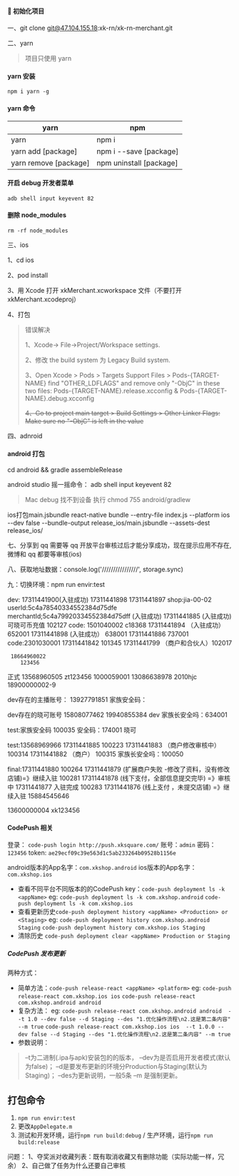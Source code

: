 

####  初始化项目

一、git clone git@47.104.155.18:xk-rn/xk-rn-merchant.git

二、yarn

> 项目只使用 yarn

#### yarn 安装

`npm i yarn -g`

#### yarn 命令

| yarn                  | npm                     |
| --------------------- | ----------------------- |
| yarn                  | npm i                   |
| yarn add [package]    | npm i --save [package]  |
| yarn remove [package] | npm uninstall [package] |

#### 开启 debug 开发者菜单

`adb shell input keyevent 82`

#### 删除 node_modules

`rm -rf node_modules`

三、ios

1、cd ios

2、pod install

3、用 Xcode 打开 xkMerchant.xcworkspace 文件（不要打开 xkMerchant.xcodeproj）

4、打包

> 错误解决
>
> 1、Xcode-> File->Project/Workspace settings.
>
> 2、修改 the build system 为 Legacy Build system.
>
> 3、Open Xcode > Pods > Targets Support Files > Pods-{TARGET-NAME}
> find "OTHER_LDFLAGS" and remove only "-ObjC" in these two files:
> Pods-{TARGET-NAME}.release.xcconfig & Pods-{TARGET-NAME}.debug.xcconfig
>
> ~~4、Go to project main target > Build Settings > Other Linker Flags:
> Make sure no "-ObjC" is left in the value~~

四、adnroid

#### android 打包

cd android && gradle assembleRelease

android studio 摇一摇命令： adb shell input keyevent 82

> Mac debug 找不到设备
> 执行 chmod 755 android/gradlew

ios打包main.jsbundle
react-native bundle --entry-file index.js --platform ios --dev false --bundle-output release_ios/main.jsbundle --assets-dest release_ios/

七、分享到 qq 需要等 qq 开放平台审核过后才能分享成功，现在提示应用不存在,微博和 qq 都要等审核(ios)

八、获取地址数据：console.log('////////////////', storage.sync)

九：切换环境：npm run envir:test

dev: 17311441900(入驻成功)
        17311441898
        17311441897 shop:jia-00-02  userId:5c4a78540334552384d75dfe merchantId;5c4a79920334552384d75dff  (入驻成功)
        17311441885 (入驻成功) 可晓可币充值  102127 code: 1501040002 c18368
     17311441894 （入驻成功）652001
     17311441898 (入驻成功） 638001
     17311441886 737001   code:2301030001
     17311441842 101345
     17311441799 （商户和合伙人）102017


     18664960022
        123456

正式 13568960505 zt123456 1000059001
    13086638978 2010hjc
18900000002-9

dev存在的主播账号：
13927791851  家族安全码：

dev存在的晓可账号
15808077462
19940855384
dev 家族长安全吗：634001


test:家族安全码 100035 安全码：174001 晓可

test:13568969966
17311441885 100223
17311441883 （商户修改审核中） 100314
17311441882 （商户） 100315
家族长安全吗：100050

final:17311441880 100264
  17311441879 (扩展商户失败 -修改了资料，没有修改店铺)=》继续入驻  100281
  17311441878 (线下支付，全部信息提交完毕) =》审核中
  17311441877 入驻完成 100283
  17311441876 (线上支付 ，未提交店铺) =》继续入驻
   15884545646

13600000004 xk123456
#### CodePush 相关
登录：
`code-push login http://push.xksquare.com/`
账号：`admin`
密码：`123456`
token: `ae29ecf09c39e563d1c5ab233264b09528b1156e`

android版本的App名字：`com.xkshop.android`
ios版本的App名字：`com.xkshop.ios`

- 查看不同平台不同版本的的CodePush key：`code-push deployment ls -k <appName>`
eg: 
`code-push deployment ls -k com.xkshop.android`
`code-push deployment ls -k com.xkshop.ios`
- 查看更新历史`code-push deployment history <appName> <Production> or <Staging>`
eg: 
`code-push deployment history com.xkshop.android Staging`
`code-push deployment history com.xkshop.ios Staging`
 - 清除历史
 `code-push deployment clear <appName> Production or Staging`
##### CodePush 发布更新
两种方式：
- 简单方法：`code-push release-react <appName> <platform>`
eg:
`code-push release-react com.xkshop.ios ios`
`code-push release-react com.xkshop.android android`
- 复杂方法：
eg:
`code-push release-react com.xkshop.android android  --t 1.0 --dev false --d Staging --des "1.优化操作流程\n2.这是第二条内容" --m true`
`code-push release-react com.xkshop.ios ios  --t 1.0.0 --dev false --d Staging --des "1.优化操作流程\n2.这是第二条内容" --m true`
- 参数说明：
> –t为二进制(.ipa与apk)安装包的的版本，
–dev为是否启用开发者模式(默认为false)；
–d是要发布更新的环境分Production与Staging(默认为Staging)；
–des为更新说明，一般5条
–m 是强制更新。

## 打包命令

1. `npm run envir:test`
2. 更改`AppDelegate.m`
3. 测试和开发环境，运行`npm run build:debug` / 生产环境，运行`npm run build:release`

问题：
1、夺奖派对收藏列表：既有取消收藏又有删除功能（实际功能一样，冗余）
2、自己做了任务为什么还要自己审核
